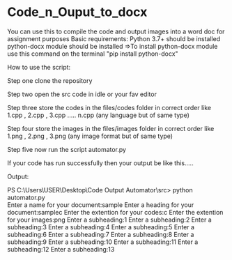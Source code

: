# Code_n_Ouput_to_docx

You can use this to compile the code and output images into a word doc for assignment purposes
Basic requirements:
    Python 3.7+ should be installed
    python-docx module should be installed
    =>To install python-docx module use this command on the terminal "pip install python-docx"
    
How to use the script:

Step one 
clone the repository

Step two
open the src code in idle or your fav editor

Step three 
store the codes in the files/codes folder in correct order like 1.cpp , 2.cpp , 3.cpp ..... n.cpp (any language but of same type)

Step four 
store the images in the files/images folder in correct order like 1.png , 2.png , 3.png (any image format but of same type)

Step five 
now run the script automator.py






If your code has run successfully then your output be like this.....

Output:

PS C:\Users\USER\Desktop\Code Output Automator\src> python automator.py       
Enter a name for your document:sample
Enter a heading for your document:samplec
Enter the extention for your codes:c
Enter the extention for your images:png
Enter a subheading:1
Enter a subheading:2
Enter a subheading:3
Enter a subheading:4
Enter a subheading:5
Enter a subheading:6
Enter a subheading:7
Enter a subheading:8
Enter a subheading:9
Enter a subheading:10
Enter a subheading:11
Enter a subheading:12
Enter a subheading:13
